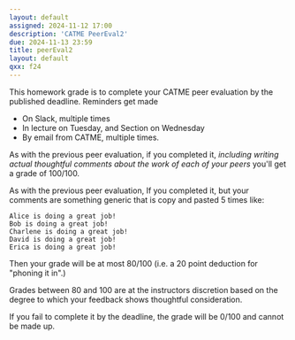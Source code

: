 ```yaml
---
layout: default
assigned: 2024-11-12 17:00
description: 'CATME PeerEval2'
due: 2024-11-13 23:59
title: peerEval2
layout: default
qxx: f24
---
```


This homework grade is to complete your CATME peer evaluation by the published deadline.  Reminders get made
* On Slack, multiple times
* In lecture on Tuesday, and Section on Wednesday
* By email from CATME, multiple times.

As with the previous peer evaluation, if you completed it, *including writing actual thoughtful comments about the work of each of your peers* you'll get a grade of 100/100.

As with the previous peer evaluation, If you completed it, but your comments are something generic that is copy and pasted 5 times like:

```
Alice is doing a great job!
Bob is doing a great job!
Charlene is doing a great job!
David is doing a great job!
Erica is doing a great job!
```

Then your grade will be at most 80/100 (i.e. a 20 point deduction for "phoning it in".)

Grades between 80 and 100 are at the instructors discretion based on the degree to which your feedback shows thoughtful consideration.

If you fail to complete it by the deadline, the grade will be
0/100 and cannot be made up.
